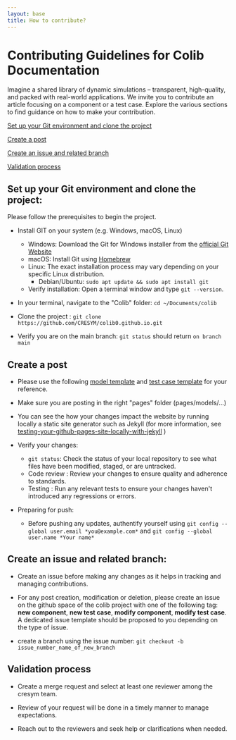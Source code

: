 ```yaml
---
layout: base
title: How to contribute?
---
```


# Contributing Guidelines for Colib Documentation

Imagine a shared library of dynamic simulations – transparent, high-quality, and packed with real-world applications. We invite you to contribute an article focusing on a component or a test case. Explore the various sections to find guidance on how to make your contribution.  

[Set up your Git environment and clone the project](#set-up-your-git-environment-and-clone-the-project)

[Create a post](#create-a-post)

[Create an issue and related branch](#create-an-issue-and-related-branch)

[Validation process](#validation-process)

## Set up your Git environment and clone the project: <a id="set-up-your-git-environment-and-clone-the-project"></a>

Please follow the prerequisites to begin the project. 

- Install GIT on your system (e.g. Windows, macOS, Linux)
    - Windows: Download the Git for Windows installer from the [official Git Website](https://git-scm.com/download/win) 
    - macOS: Install Git using [Homebrew](https://brew.sh/)
    - Linux: The exact installation process may vary depending on your specific Linux distribution.
        - Debian/Ubuntu: `sudo apt update && sudo apt install git`
    - Verify installation: Open a terminal window and type `git --version`.

- In your terminal, navigate to the "Colib" folder: `cd ~/Documents/colib`

- Clone the project : `git clone https://github.com/CRESYM/colib0.github.io.git`

- Verify you are on the main branch: `git status` should return `on branch main`


## Create a post <a id="create-a-post"></a>

- Please use the following [model template](/pages/templates/modelTemplate) and [test case template](/pages/templates/testCaseTemplate) for your reference.
- Make sure you are posting in the right "pages" folder (pages/models/...)

- You can see the how your changes impact the website by running locally a static site generator such as Jekyll (for more information, see [testing-your-github-pages-site-locally-with-jekyll](https://docs.github.com/en/pages/setting-up-a-github-pages-site-with-jekyll/testing-your-github-pages-site-locally-with-jekyll) )

- Verify your changes: 
    - `git status`: Check the status of your local repository to see what files have been modified, staged, or are untracked.
    - Code review : Review your changes to ensure quality and adherence to standards.
    - Testing     : Run any relevant tests to ensure your changes haven't introduced any regressions or errors.
- Preparing for push:
    - Before pushing any updates, authentify yourself using `git config --global user.email *you@example.com*` and `git config --global user.name *Your name*`


## Create an issue and related branch: <a id="create-an-issue-and-related-branch"></a>

- Create an issue before making any changes as it helps in tracking and managing contributions. 
  
- For any post creation, modification or deletion, please create an issue on the github space of the colib project with one of the following tag: **new component**, **new test case**, **modify component**, **modify test case**. A dedicated issue template should be proposed to you depending on the type of issue.
    
- create a branch using the issue number: `git checkout -b issue_number_name_of_new_branch`



## Validation process <a id="validation-process"></a>

- Create a merge request and select at least one reviewer among the cresym team. 

- Review of your request will be done in a timely manner to manage expectations. 
- Reach out to the reviewers and seek help or clarifications when needed. 






